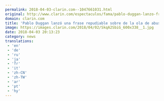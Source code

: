 ```yaml
---
permalink: 2018-04-03-clarin.com--1047661031.html
original: http://www.clarin.com/espectaculos/fama/pablo-duggan-lanzo-frase-repudiable-ola-abuso-menores_0_rk4NTrWoG.html
domain: clarin.com
title: 'Pablo Duggan lanzó una frase repudiable sobre de la ola de abuso de menores'
image: https://images.clarin.com/2018/04/02/SkqA2SbiG_600x338__1.jpg
date: 2018-04-03 20:13:23
category: news
translations: 
 - 'en'
 - 'de'
 - 'ru'
 - 'ja'
 - 'fr'
 - 'it'
 - 'zh-CN'
 - 'zh-TW'
 - 'ar'
 - 'pt'
 - 'hy'
---
```



